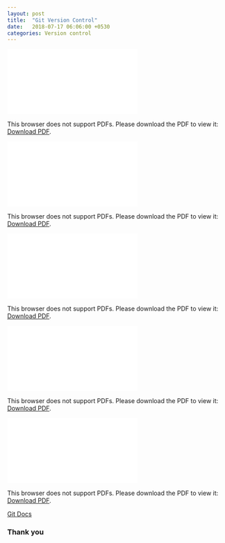 ```yaml
---
layout: post
title:  "Git Version Control"
date:   2018-07-17 06:06:00 +0530
categories: Version control
---
```



<object data="/static/git-cheatsheet-EN-dark.pdf" type="application/pdf" width="1000px" height="1000px">
    <embed src="/static/git-cheatsheet-EN-dark.pdf">
        <p>This browser does not support PDFs. Please download the PDF to view it: <a href="/static/git-cheatsheet-EN-dark.pdf">Download PDF</a>.</p>
    </embed>
</object>

<object data="/static/CLI-Cheat-Sheet.pdf" type="application/pdf" width="1000px" height="1000px">
    <embed src="/static/CLI-Cheat-Sheet.pdf">
        <p>This browser does not support PDFs. Please download the PDF to view it: <a href="/static/CLI-Cheat-Sheet.pdf.pdf">Download PDF</a>.</p>
    </embed>
</object>

<object data="/static/Git for Subversion Users.pdf" type="application/pdf" width="1000px" height="1000px">
    <embed src="/static/Git for Subversion Users.pdf">
        <p>This browser does not support PDFs. Please download the PDF to view it: <a href="/static/Git for Subversion Users.pdf">Download PDF</a>.</p>
    </embed>
</object>

<object data="/static/git-cheatsheet-EN-grey.pdf" type="application/pdf" width="1000px" height="1000px">
    <embed src="/static/git-cheatsheet-EN-grey.pdf">
        <p>This browser does not support PDFs. Please download the PDF to view it: <a href="/static/git-cheatsheet-EN-grey.pdf">Download PDF</a>.</p>
    </embed>
</object>

<object data="/static/git-cheatsheet-EN-white.pdf" type="application/pdf" width="1000px" height="1000px">
    <embed src="/static/git-cheatsheet-EN-white.pdf">
        <p>This browser does not support PDFs. Please download the PDF to view it: <a href="/static/git-cheatsheet-EN-white.pdf">Download PDF</a>.</p>
    </embed>
</object>

[Git Docs ](https://github.com/andrew4cloud/Andrews_blog/tree/master/git_docs)

### Thank you
